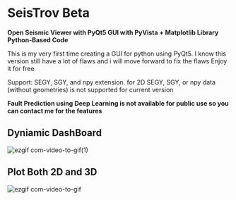 # SeisTrov Beta
<strong> Open Seismic Viewer with PyQt5 GUI with PyVista + Matplotlib Library Python-Based Code </strong>

This is my very first time creating a GUI for python using PyQt5. I know this version still have a lot of flaws and i will move forward to fix the flaws
Enjoy it for free

Support:
SEGY, SGY, and npy extension. for 2D SEGY, SGY, or npy data (without geometries) is not supported for current version

<strong> Fault Prediction using Deep Learning is not available for public use so you can contact me for the features </strong>

## Dyniamic DashBoard
![ezgif com-video-to-gif(1)](https://user-images.githubusercontent.com/59665617/91686378-53f68a80-eb87-11ea-91e2-e50a09e6e3c6.gif)

## Plot Both 2D and 3D
![ezgif com-video-to-gif](https://user-images.githubusercontent.com/59665617/91686464-899b7380-eb87-11ea-9d64-c7376d154687.gif)
